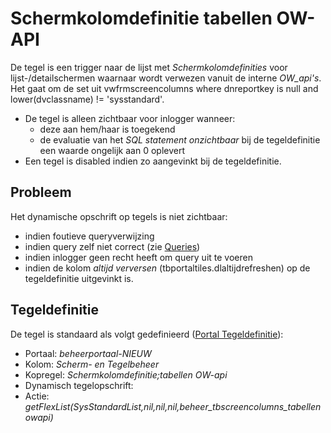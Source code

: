 # Schermkolomdefinitie tabellen OW-API

De tegel is een trigger naar de lijst met _Schermkolomdefinities_ voor lijst-/detailschermen waarnaar wordt verwezen vanuit de interne _OW_api's_. Het gaat om de set uit vwfrmscreencolumns where dnreportkey is null and lower(dvclassname) != 'sysstandard'.

- De tegel is alleen zichtbaar voor inlogger wanneer:
  - deze aan hem/haar is toegekend
  - de evaluatie van het _SQL statement onzichtbaar_ bij de tegeldefinitie een waarde ongelijk aan 0 oplevert
- Een tegel is disabled indien zo aangevinkt bij de tegeldefinitie.

## Probleem

Het dynamische opschrift op tegels is niet zichtbaar:

- indien foutieve queryverwijzing
- indien query zelf niet correct (zie [Queries](/instellen_inrichten/queries.md))
- indien inlogger geen recht heeft om query uit te voeren
- indien de kolom _altijd verversen_ (tbportaltiles.dlaltijdrefreshen) op de tegeldefinitie uitgevinkt is.

## Tegeldefinitie

De tegel is standaard als volgt gedefinieerd ([Portal Tegeldefinitie](/instellen_inrichten/portaldefinitie/portal_tegel.md)):

- Portaal: _beheerportaal-NIEUW_
- Kolom: _Scherm- en Tegelbeheer_
- Kopregel: _Schermkolomdefinitie;tabellen OW-api_
- Dynamisch tegelopschrift:
- Actie: _getFlexList(SysStandardList,nil,nil,nil,beheer_tbscreencolumns_tabellenowapi)_
